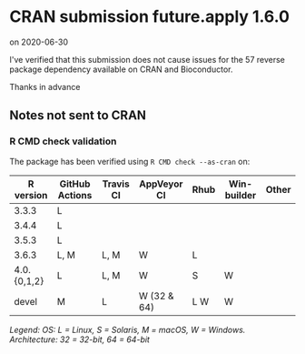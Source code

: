 # CRAN submission future.apply 1.6.0

on 2020-06-30

I've verified that this submission does not cause issues for the 57 reverse package dependency available on CRAN and Bioconductor.

Thanks in advance


## Notes not sent to CRAN

### R CMD check validation

The package has been verified using `R CMD check --as-cran` on:

| R version          | GitHub Actions | Travis CI | AppVeyor CI | Rhub      | Win-builder | Other  |
| ------------------ | -------------- | --------- | ----------- | --------- | ----------- | ------ |
| 3.3.3              | L              |           |             |           |             |        |
| 3.4.4              | L              |           |             |           |             |        |
| 3.5.3              | L              |           |             |           |             |        |
| 3.6.3              | L, M           | L, M      | W           | L         |             |        |
| 4.0.{0,1,2}        | L              | L, M      | W           |    S      | W           |        |
| devel              |    M           | L         | W (32 & 64) | L     W   | W           |        |

*Legend: OS: L = Linux, S = Solaris, M = macOS, W = Windows.  Architecture: 32 = 32-bit, 64 = 64-bit*
